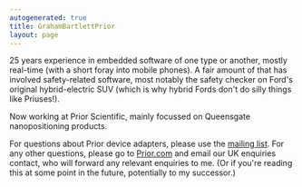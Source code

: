```yaml
---
autogenerated: true
title: GrahamBartlettPrior
layout: page
---
```


25 years experience in embedded software of one type or another, mostly
real-time (with a short foray into mobile phones). A fair amount of that
has involved safety-related software, most notably the safety checker on
Ford's original hybrid-electric SUV (which is why hybrid Fords don't do
silly things like Priuses!).

Now working at Prior Scientific, mainly focussed on Queensgate
nanopositioning products.

For questions about Prior device adapters, please use the [mailing
list](Micro-Manager_Community "wikilink"). For any other questions,
please go to [Prior.com](https://www.prior.com) and email our UK
enquiries contact, who will forward any relevant enquiries to me. (Or if
you're reading this at some point in the future, potentially to my
successor.)
